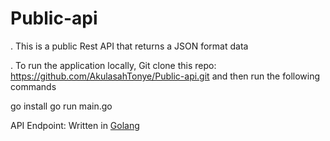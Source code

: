 # Public-api

. This is a public Rest API that returns a JSON format data

. To run the application locally, Git clone this repo: https://github.com/AkulasahTonye/Public-api.git
and then run the following commands

go install
go run main.go

API Endpoint: 
Written in [Golang](https://hng.tech/hire/golang-developers)
